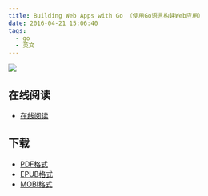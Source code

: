 ```yaml
---
title: Building Web Apps with Go （使用Go语言构建Web应用）
date: 2016-04-21 15:06:40
tags:
  - go
  - 英文
---
```


![](https://ek8whxe.cloudimg.io/s/width/226/https://www.gitbook.com/cover/book/codegangsta/building-web-apps-with-go.jpg?build=1452162345819&v=12.0.4)

<!--more-->

## 在线阅读 ##

+ [在线阅读](https://www.gitbook.com/book/codegangsta/building-web-apps-with-go/details)

## 下载 ##

+ [PDF格式](https://www.gitbook.com/download/pdf/book/codegangsta/building-web-apps-with-go)
+ [EPUB格式](https://www.gitbook.com/download/epub/book/codegangsta/building-web-apps-with-go)
+ [MOBI格式](https://www.gitbook.com/download/mobi/book/codegangsta/building-web-apps-with-go)
